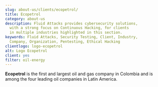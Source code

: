 ```yaml
---
slug: about-us/clients/ecopetrol/
title: Ecopetrol
category: about-us
description: Fluid Attacks provides cybersecurity solutions,
  with a strong focus on Continuous Hacking, for clients
  in multiple industries highlighted in this section.
keywords: Fluid Attacks, Security Testing, Client, Industry,
  Company, Organization, Pentesting, Ethical Hacking
clientlogo: logo-ecopetrol
alt: Logo Ecopetrol
client: yes
filter: oil-energy
---
```


**Ecopetrol** is the first and largest oil and gas company in Colombia
and is among the four leading oil companies in Latin America.
